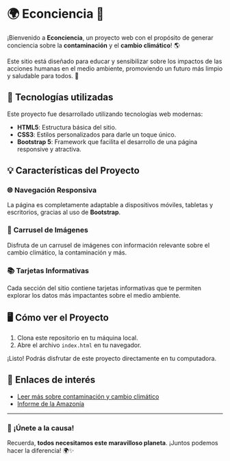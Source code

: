 # 🌍 **Econciencia** 🌱

¡Bienvenido a **Econciencia**, un proyecto web con el propósito de generar conciencia sobre la **contaminación** y el **cambio climático**! 🌎

Este sitio está diseñado para educar y sensibilizar sobre los impactos de las acciones humanas en el medio ambiente, promoviendo un futuro más limpio y saludable para todos. 🌿

## 🚀 Tecnologías utilizadas

Este proyecto fue desarrollado utilizando tecnologías web modernas:

- **HTML5**: Estructura básica del sitio.
- **CSS3**: Estilos personalizados para darle un toque único.
- **Bootstrap 5**: Framework que facilita el desarrollo de una página responsive y atractiva.

## 💡 Características del Proyecto

### 🌐 **Navegación Responsiva**  
La página es completamente adaptable a dispositivos móviles, tabletas y escritorios, gracias al uso de **Bootstrap**.

### 🎠 **Carrusel de Imágenes**  
Disfruta de un carrusel de imágenes con información relevante sobre el cambio climático, la contaminación y más.

### 📚 **Tarjetas Informativas**  
Cada sección del sitio contiene tarjetas informativas que te permiten explorar los datos más impactantes sobre el medio ambiente.

## 🖥️ **Cómo ver el Proyecto**

1. Clona este repositorio en tu máquina local.
2. Abre el archivo `index.html` en tu navegador.

¡Listo! Podrás disfrutar de este proyecto directamente en tu computadora.


## 🔗 Enlaces de interés

- [Leer más sobre contaminación y cambio climático](https://www.who.int/es/news-room/fact-sheets/detail/climate-change-and-health)
- [Informe de la Amazonía](https://www.dropbox.com/s/z1hdp0vtiaal3ug/lar2022_espanol_23_dic_2022.pdf?e=1&dl=0)

---

### 💬 **¡Únete a la causa!**

Recuerda, **todos necesitamos este maravilloso planeta**. ¡Juntos podemos hacer la diferencia! 🌍✨



